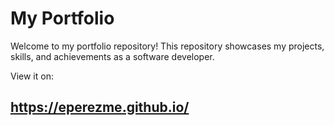 # My Portfolio

Welcome to my portfolio repository! This repository showcases my projects, skills, and achievements as a software developer.


View it on:
## https://eperezme.github.io/